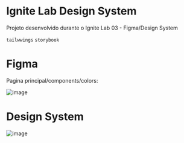 # Ignite Lab Design System

Projeto desenvolvido durante o Ignite Lab 03 - Figma/Design System

```tailwwings```
```storybook```

# Figma

Pagina principal/components/colors:

![image](https://user-images.githubusercontent.com/113263276/195605547-e44dd20b-baa1-4761-b6cb-9d956c0709a6.png)

# Design System

![image](https://user-images.githubusercontent.com/113263276/195605045-e514458b-7174-436d-8cc9-299a39ed8f21.png)
